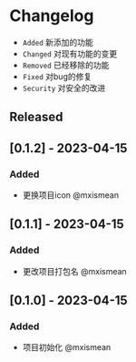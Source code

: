 # Changelog

- `Added` 新添加的功能
- `Changed` 对现有功能的变更
- `Removed` 已经移除的功能
- `Fixed` 对bug的修复
- `Security` 对安全的改进


## Released

## [0.1.2] - 2023-04-15

### Added

- 更换项目icon @mxismean

## [0.1.1] - 2023-04-15

### Added

- 更改项目打包名 @mxismean

## [0.1.0] - 2023-04-15

### Added

- 项目初始化 @mxismean